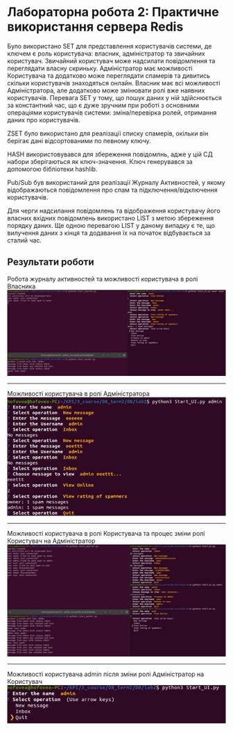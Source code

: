 # Лабораторна робота 2: Практичне використання сервера Redis

Було використано SET для представлення користувачів системи, де ключем є роль користувача: власник, адміністратор та звичайних користувач.
Звичайний користувач може надсилати повідомлення та переглядати власну скриньку. Адміністратор має можливості Користувача 
та додатково може переглядати спамерів та дивитись скільки користувачів знаходяться онлайн. 
Власник має всі можливості Адміністратора, але додатково може змінювати ролі вже наявних користувачів.
Перевага SET у тому, що пошук даних у ній здійснюється за константний час, 
що є дуже зручним при роботі з основними операціями користувачів системи: зміна/перевірка ролей, отримання даних про користувачів. 

ZSET було використано для реалізації списку спамерів, окільки він берігає дані відсортованими по певному ключу.

HASH використовувався для збереження повідомлнь, адже у цій СД набори зберігаються як ключ-значення.
Ключ генерувався за допомогою бібліотеки hashlib.

Pub/Sub був використаний для реалізації Журналу Активностей, у якому відображаються повідомлення про спам та підключення/відключення користувачів.

Для черги надсилання повідомлень та відображення користувачу його власних вхідних повідомлень використано LIST з метою збереження порядку даних.
Ще одною перевагою LIST у даному випадку є те, що вилучення даних з кінця та додавання їх на початок відбувається за сталий час.

## Результати роботи
Робота журналу активностей та можливості користувача в ролі Власника
![1](screenshots/1)
___
Mожливості користувача в ролі Адміністратора
![2](screenshots/2)
___
Можливості користувача в ролі Користувача та процес зміни ролі Користувач на Адміністратор
![3](screenshots/3)
___
Можливості користувача admin після зміни ролі Адміністратор на Користувач
![4](screenshots/4)
